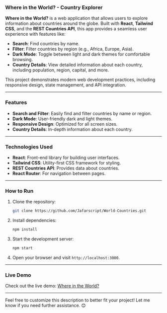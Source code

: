 ### **Where in the World? - Country Explorer**

**Where in the World?** is a web application that allows users to explore information about countries around the globe. Built with **React**, **Tailwind CSS**, and the **REST Countries API**, this app provides a seamless user experience with features like:

- **Search**: Find countries by name.
- **Filter**: Filter countries by region (e.g., Africa, Europe, Asia).
- **Dark Mode**: Toggle between light and dark themes for comfortable browsing.
- **Country Details**: View detailed information about each country, including population, region, capital, and more.

This project demonstrates modern web development practices, including responsive design, state management, and API integration.

---

### **Features**
- **Search and Filter**: Easily find and filter countries by name or region.
- **Dark Mode**: User-friendly dark and light themes.
- **Responsive Design**: Optimized for all screen sizes.
- **Country Details**: In-depth information about each country.

---

### **Technologies Used**
- **React**: Front-end library for building user interfaces.
- **Tailwind CSS**: Utility-first CSS framework for styling.
- **REST Countries API**: Provides data about countries.
- **React Router**: For navigation between pages.


---

### **How to Run**
1. Clone the repository:
   ```bash
   git clone https://github.com/Jafarscript/World-Countries.git
   ```
2. Install dependencies:
   ```bash
   npm install
   ```
3. Start the development server:
   ```bash
   npm start
   ```
4. Open your browser and visit `http://localhost:3000`.

---

### **Live Demo**
Check out the live demo: [Where in the World?](https://world-countries-plum-eight.vercel.app/)

---

Feel free to customize this description to better fit your project! Let me know if you need further assistance. 😊